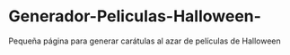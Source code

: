 # Generador-Peliculas-Halloween-
Pequeña página para generar carátulas al azar de películas de Halloween
